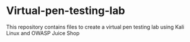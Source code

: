 # Virtual-pen-testing-lab
This repository contains files to create a virtual pen testing lab using Kali Linux and OWASP Juice Shop
